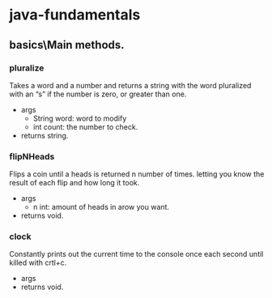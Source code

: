 # java-fundamentals

## basics\Main methods.

### pluralize
Takes a word and a number and returns a string with the word pluralized with an “s” if the number is zero, or greater than one.
- args
    - String word: word to modify
    - int count: the number to check.
- returns string.
### flipNHeads
Flips a coin until a heads is returned n number of times. letting you know the result of each flip and how long it took. 
- args
    - n int: amount of heads in arow you want.
- returns void.
### clock
Constantly prints out the current time to the console once each second until killed with crtl+c.
- args
- returns void.